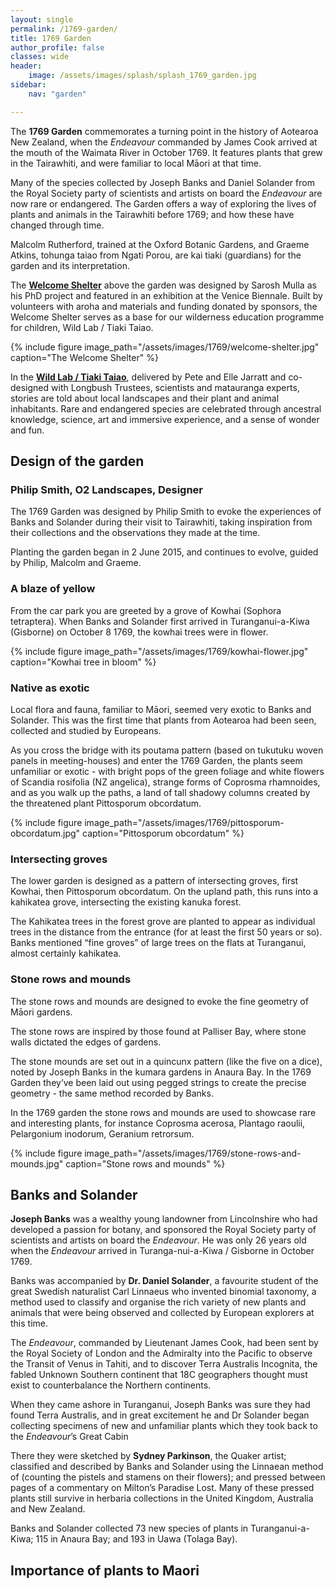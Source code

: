 ```yaml
---
layout: single
permalink: /1769-garden/
title: 1769 Garden
author_profile: false
classes: wide
header:
    image: /assets/images/splash/splash_1769_garden.jpg
sidebar:
    nav: "garden"

---
```


The **1769 Garden** commemorates a turning point in the history of Aotearoa New Zealand, when the *Endeavour* commanded by James Cook arrived at the mouth of the Waimata River in October 1769.  It features plants that grew in the Tairawhiti, and were familiar to local Māori at that time.

Many of the species collected by Joseph Banks and Daniel Solander from the Royal Society party of scientists and artists on board the *Endeavour* are now rare or endangered.  The Garden offers a way of exploring the lives of plants and animals in the Tairawhiti before 1769; and how these have changed through time.

Malcolm Rutherford, trained at the Oxford Botanic Gardens, and Graeme Atkins, tohunga taiao from Ngati Porou, are kai tiaki (guardians) for the garden and its interpretation.

The [**Welcome Shelter**](/shelter) above the garden was designed by Sarosh Mulla as his PhD project and featured in an exhibition at the Venice Biennale. Built by volunteers with aroha and materials and funding donated by sponsors, the Welcome Shelter serves as a base for our wilderness education programme for children, Wild Lab / Tiaki Taiao.

{% include figure image_path="/assets/images/1769/welcome-shelter.jpg" caption="The Welcome Shelter" %}

In the [**Wild Lab / Tiaki Taiao**](/wildlab), delivered by Pete and Elle Jarratt and co-designed with Longbush Trustees, scientists and matauranga experts, stories are told about local landscapes and their plant and animal inhabitants. Rare and endangered species are celebrated through ancestral knowledge, science, art and immersive experience, and a sense of wonder and fun.

## Design of the garden

### Philip Smith, O2 Landscapes, Designer
The 1769 Garden was designed by Philip Smith to evoke the experiences of Banks and Solander during their visit to Tairawhiti, taking inspiration from their collections and the observations they made at the time. 

Planting the garden began in  2 June 2015, and continues to evolve, guided by Philip, Malcolm and Graeme.

### A blaze of yellow
From the car park you are greeted by a grove of Kowhai (Sophora tetraptera).  When Banks and Solander first arrived in Turanganui-a-Kiwa (Gisborne) on October 8 1769, the kowhai trees were in flower.

{% include figure image_path="/assets/images/1769/kowhai-flower.jpg" caption="Kowhai tree in bloom" %}

### Native as exotic
Local flora and fauna, familiar to Māori, seemed very exotic to Banks and Solander.  This was the first time that plants from Aotearoa had been seen, collected and studied by Europeans.

As you cross the bridge with its poutama pattern (based on tukutuku woven panels in meeting-houses) and enter the 1769 Garden, the plants seem unfamiliar or exotic - with bright pops of the green foliage and white flowers of Scandia rosifolia (NZ angelica), strange forms of Coprosma rhamnoides, and as you walk up the paths, a land of tall shadowy columns created by the threatened plant Pittosporum obcordatum.

{% include figure image_path="/assets/images/1769/pittosporum-obcordatum.jpg" caption="Pittosporum obcordatum" %}


### Intersecting groves
The lower garden is designed as a pattern of intersecting groves, first Kowhai, then Pittosporum obcordatum. On the upland path, this runs into a kahikatea grove, intersecting the existing kanuka forest. 

The Kahikatea trees in the forest grove are planted to appear as individual trees in the distance from the entrance (for at least the first 50 years or so). Banks mentioned “fine groves” of large trees on the flats at Turanganui, almost certainly kahikatea.

### Stone rows and mounds
The stone rows and mounds are designed to evoke the fine geometry of Māori gardens.

The stone rows are inspired by those found at Palliser Bay, where stone walls dictated the edges of gardens. 

The stone mounds are set out in a quincunx pattern (like the five on a dice), noted by Joseph Banks in the kumara gardens in Anaura Bay. In the 1769 Garden they’ve been laid out using pegged strings to create the precise geometry - the same method recorded by Banks.  

In the 1769 garden the stone rows and mounds are used to showcase rare and interesting plants, for instance Coprosma acerosa, Plantago raoulii, Pelargonium inodorum, Geranium retrorsum. 

{% include figure image_path="/assets/images/1769/stone-rows-and-mounds.jpg" caption="Stone rows and mounds" %}

## Banks and Solander 

**Joseph Banks** was a wealthy young landowner from Lincolnshire who had developed a passion for botany, and sponsored the Royal Society party of scientists and artists on board the *Endeavour*.  He was only 26 years old when the *Endeavour* arrived in Turanga-nui-a-Kiwa / Gisborne in October 1769. 

Banks was accompanied by **Dr. Daniel Solander**, a favourite student of the great Swedish naturalist Carl Linnaeus who invented binomial taxonomy, a method used to classify and organise the rich variety of new plants and animals that were being observed and collected by European explorers at this time.

The *Endeavour*, commanded by Lieutenant James Cook, had been sent by the Royal Society of London and the Admiralty into the Pacific to observe the Transit of Venus in Tahiti, and to discover Terra Australis Incognita, the fabled Unknown Southern continent that 18C geographers thought must exist to counterbalance the Northern continents.

When they came ashore in Turanganui, Joseph Banks was sure they had found Terra Australis, and in great excitement he and Dr Solander began collecting specimens of new and unfamiliar plants which they took back to the *Endeavour*’s Great Cabin  

There they were sketched by **Sydney Parkinson**, the Quaker artist; classified and described by Banks and Solander using the Linnaean method of (counting the pistels and stamens on their flowers); and pressed between pages of a commentary on Milton’s Paradise Lost.  Many of these pressed plants still survive in herbaria collections in the United Kingdom, Australia and New Zealand.

Banks and Solander collected 73 new species of plants in Turanganui-a-Kiwa; 115 in Anaura Bay; and 193 in Uawa (Tolaga Bay).

## Importance of plants to Maori